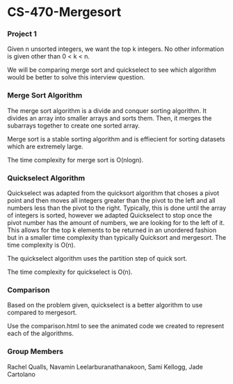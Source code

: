 # CS-470-Mergesort
### Project 1 
Given n unsorted integers, we want the top k integers. No other information is given other than 0 < k < n.

We will be comparing merge sort and quickselect to see which algorithm would be better to solve this interview question.

### Merge Sort Algorithm
The merge sort algorithm is a divide and conquer sorting algorithm. It divides an array into smaller arrays and sorts them.  Then, it merges the subarrays together to create one sorted array.  

Merge sort is a stable sorting algorithm and is effiecient for sorting datasets which are extremely large.

The time complexity for merge sort is O(nlogn).


### Quickselect Algorithm 
Quickselect was adapted from the quicksort algorithm that choses a pivot point and then moves all integers greater than the pivot to the left and all numbers less than the pivot to the right. Typically, this is done until the array of integers is sorted, however we adapted Quickselect to stop once the pivot number has the amount of numbers, we are looking for to the left of it. This allows for the top k elements to be returned in an unordered fashion but in a smaller time complexity than typically Quicksort and mergesort. The time complexity is O(n).

The quickselect algorithm uses the partition step of quick sort. 

The time complexity for quickselect is O(n).


### Comparison

Based on the problem given, quickselect is a better algorithm to use compared to mergesort.

Use the comparison.html to see the animated code we created to represent each of the algorithms.

### Group Members
Rachel Qualls, Navamin Leelarburanathanakoon, Sami Kellogg, Jade Cartolano

